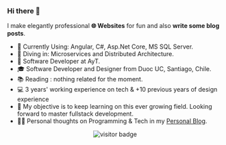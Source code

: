 ### Hi there 👋

I make elegantly professional **🌐 Websites** for fun and also **write some blog posts**.   

* 🧱   Currently Using: Angular, C#, Asp.Net Core, MS SQL Server.
* 🔬   Diving in: Microservices and Distributed Architecture.
* 💼   Software Developer at AyT.
* 🎓   Software Developer and Designer from Duoc UC, Santiago, Chile.
* 📚   Reading : nothing related for the moment.
* 💻   3 years' working experience on tech & +10 previous years of design experience
* 🧭   My objective is to keep learning on this ever growing field. Looking forward to master fullstack development.
* ✍🏻   Personal thoughts on Programming & Tech in my [Personal Blog](https://eldritchdev.medium.com).

<!--
<details>
  <summary>Some other achievements about me</summary>
  <br>

* 💖   I love my work and life. 
* 🎉   Alumni at ZTM
* 👑   Some GitHub statistical reports:

<p align="center">
 <img align="center" src="https://github-readme-stats.vercel.app/api?username=eldritch-dev&theme=tokyonight&show_icons=true&count_private=true&include_all_commits=true&line_height=21" alt="eldritch-dev's Github Stats" />
</p>
</details>
  
<hr>
-->
<p align="center">
<img src="https://visitor-badge.laobi.icu/badge?page_id=eldritch-dev.eldritch-dev" alt="visitor badge"/>
</p>
